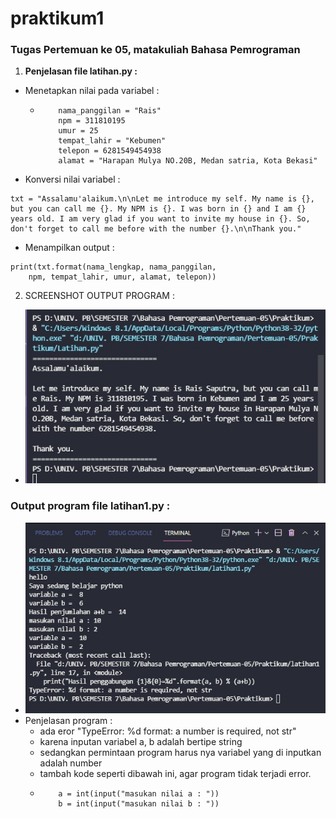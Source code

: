 # praktikum1
### Tugas Pertemuan ke 05, matakuliah Bahasa Pemrograman

1. **Penjelasan file latihan.py :**
  - Menetapkan nilai pada variabel :
    - ``` nama_lengkap = "Rais Saputra"
          nama_panggilan = "Rais"
          npm = 311810195
          umur = 25
          tempat_lahir = "Kebumen"
          telepon = 6281549454938
          alamat = "Harapan Mulya NO.20B, Medan satria, Kota Bekasi"
      ```
  - Konversi nilai variabel :
  ```
  txt = "Assalamu'alaikum.\n\nLet me introduce my self. My name is {}, but you can call me {}. My NPM is {}. I was born in {} and I am {} years old. I am very glad if you want to invite my house in {}. So, don't forget to call me before with the number {}.\n\nThank you."
  ```
  - Menampilkan output :
  ```
  print(txt.format(nama_lengkap, nama_panggilan,
      npm, tempat_lahir, umur, alamat, telepon))
  ```

2. SCREENSHOT OUTPUT PROGRAM :
  - ![img](https://github.com/raissaputra/praktikum1/blob/main/assets/output.png)
  
  
### **Output program file latihan1.py :**
* ![img](https://github.com/raissaputra/praktikum1/blob/main/assets/output-lat-1.png)
* Penjelasan program :
  * ada eror "TypeError: %d format: a number is required, not str"
  * karena inputan variabel a, b adalah bertipe string
  * sedangkan permintaan program harus nya variabel yang di inputkan adalah number
  * tambah kode seperti dibawah ini, agar program tidak terjadi error.
  * ``` 
        a = int(input("masukan nilai a : "))
        b = int(input("masukan nilai b : "))
    ```
